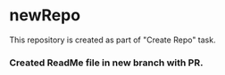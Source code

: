 # newRepo
This repository is created as part of "Create Repo" task.

### Created ReadMe file in new branch with PR.
